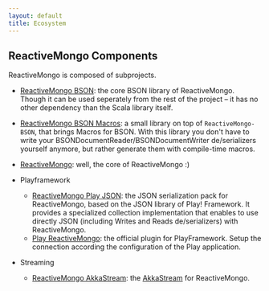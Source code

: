 ```yaml
---
layout: default
title: Ecosystem
---
```


## ReactiveMongo Components

ReactiveMongo is composed of subprojects.

* [ReactiveMongo BSON](https://github.com/ReactiveMongo/ReactiveMongo): the core BSON library of ReactiveMongo. Though it can be used seperately from the rest of the project – it has no other dependency than the Scala library itself.

* [ReactiveMongo BSON Macros](https://github.com/ReactiveMongo/ReactiveMongo): a small library on top of `ReactiveMongo-BSON`, that brings Macros for BSON. With this library you don't have to write your BSONDocumentReader/BSONDocumentWriter de/serializers yourself anymore, but rather generate them with compile-time macros.

* [ReactiveMongo](https://github.com/ReactiveMongo/ReactiveMongo): well, the core of ReactiveMongo :)

* Playframework
  - [ReactiveMongo Play JSON](https://github.com/ReactiveMongo/ReactiveMongo-Play-Json): the JSON serialization pack for ReactiveMongo, based on the JSON library of Play! Framework. It provides a specialized collection implementation that enables to use directly JSON (including Writes and Reads de/serializers) with ReactiveMongo.
  - [Play ReactiveMongo](https://github.com/ReactiveMongo/Play-ReactiveMongo): the official plugin for PlayFramework. Setup the connection according the configuration of the Play application.

* Streaming
  - [ReactiveMongo AkkaStream](https://github.com/ReactiveMongo/ReactiveMongo-AkkaStream): the [AkkaStream](http://doc.akka.io/docs/akka/2.4/scala/stream/index.html) for ReactiveMongo.
